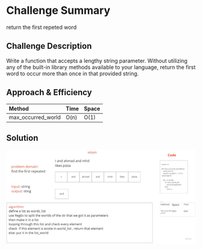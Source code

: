 # Challenge Summary

return the first repeted word

## Challenge Description

Write a function that accepts a lengthy string parameter.
Without utilizing any of the built-in library methods available to your language, return the first word to occur more than once in that provided string.

## Approach & Efficiency

| Method | Time | Space |
| :----------- | :----------- | :----------- |
| max_occurred_world | O(n) | O(1) |


## Solution

![img](repated.jpg)

